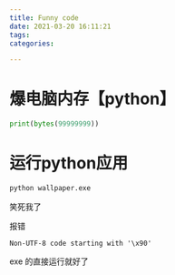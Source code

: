 ```yaml
---
title: Funny code
date: 2021-03-20 16:11:21
tags:
categories:

---
```


# 爆电脑内存【python】



```python
print(bytes(99999999))
```



# 运行python应用

```bash
python wallpaper.exe
```

笑死我了

报错

```
Non-UTF-8 code starting with '\x90'
```

exe 的直接运行就好了

